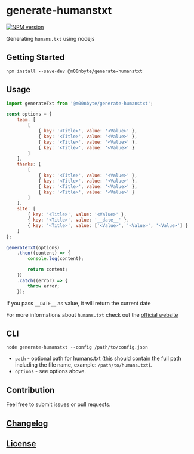 # generate-humanstxt

[![NPM version](https://img.shields.io/npm/v/@m00nbyte/generate-humanstxt.svg)](https://www.npmjs.org/package/@m00nbyte/generate-humanstxt)

Generating `humans.txt` using nodejs

## Getting Started

```shell
npm install --save-dev @m00nbyte/generate-humanstxt
```

## Usage

```js
import generateTxt from '@m00nbyte/generate-humanstxt';

const options = {
    team: [
        [
            { key: '<Title>', value: '<Value>' },
            { key: '<Title>', value: '<Value>' },
            { key: '<Title>', value: '<Value>' },
            { key: '<Title>', value: '<Value>' }
        ]
    ],
    thanks: [
        [
            { key: '<Title>', value: '<Value>' },
            { key: '<Title>', value: '<Value>' },
            { key: '<Title>', value: '<Value>' },
            { key: '<Title>', value: '<Value>' }
        ]
    ],
    site: [
        { key: '<Title>', value: '<Value>' },
        { key: '<Title>', value: '__date__' },
        { key: '<Title>', value: ['<Value>', '<Value>', '<Value>'] }
    ]
};

generateTxt(options)
    .then((content) => {
        console.log(content);

        return content;
    })
    .catch((error) => {
        throw error;
    });
```

If you pass `__DATE__` as value, it will return the current date

For more informations about `humans.txt` check out the [official website](https://humanstxt.org/Standard.html)

## CLI

```shell
node generate-humanstxt --config /path/to/config.json
```

-   `path` - optional path for humans.txt (this should contain the full path including the file name, example: `/path/to/humans.txt`).
-   `options` - see options above.

## Contribution

Feel free to submit issues or pull requests.

## [Changelog](CHANGELOG.md)

## [License](LICENSE)
